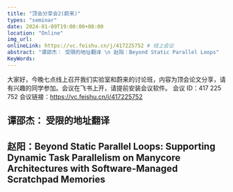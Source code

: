 ```yaml
---
title: "顶会分享会2(蔚来)"
types: "seminar"
date: 2024-01-09T19:00:00+08:00
location: "Online"
img_url: 
onlineLink: https://vc.feishu.cn/j/417225752 # 线上会议
abstract: "谭邵杰： 受限的地址翻译 \n 赵阳：Beyond Static Parallel Loops"
KeyWords:
---
```


大家好，今晚七点线上召开我们实验室和蔚来的讨论班，内容为顶会论文分享，请有兴趣的同学参加。会议在飞书上开，请提前安装会议软件。
会议 ID：417 225 752 
会议链接：https://vc.feishu.cn/j/417225752

## 谭邵杰： 受限的地址翻译

## 赵阳：Beyond Static Parallel Loops: Supporting Dynamic Task Parallelism on Manycore Architectures with Software-Managed Scratchpad Memories